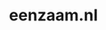 ---
layout: post
title:  "eenzaam.nl"
internal_url:  "/dutchgov/eenzaam.nl.html"
categories: dutchgov
---